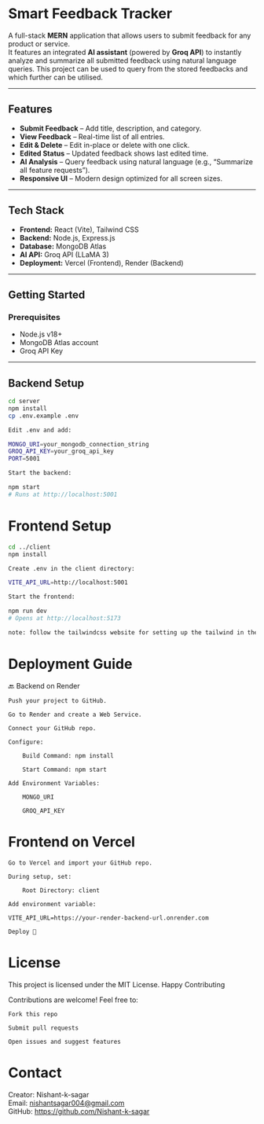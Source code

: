 # Smart Feedback Tracker

A full-stack **MERN** application that allows users to submit feedback for any product or service.  
It features an integrated **AI assistant** (powered by **Groq API**) to instantly analyze and summarize all submitted feedback using natural language queries. This project can be used to query from the stored feedbacks and which further can be utilised.

---

## Features

- **Submit Feedback** – Add title, description, and category.
- **View Feedback** – Real-time list of all entries.
- **Edit & Delete** – Edit in-place or delete with one click.
- **Edited Status** – Updated feedback shows last edited time.
- **AI Analysis** – Query feedback using natural language (e.g., “Summarize all feature requests”).
- **Responsive UI** – Modern design optimized for all screen sizes.

---

## Tech Stack

- **Frontend:** React (Vite), Tailwind CSS  
- **Backend:** Node.js, Express.js  
- **Database:** MongoDB Atlas  
- **AI API:** Groq API (LLaMA 3)  
- **Deployment:** Vercel (Frontend), Render (Backend)  

---

## Getting Started

### Prerequisites

- Node.js v18+
- MongoDB Atlas account
- Groq API Key

---

## Backend Setup

```bash
cd server
npm install
cp .env.example .env

Edit .env and add:

MONGO_URI=your_mongodb_connection_string
GROQ_API_KEY=your_groq_api_key
PORT=5001

Start the backend:

npm start
# Runs at http://localhost:5001
```

# Frontend Setup
```bash
cd ../client
npm install

Create .env in the client directory:

VITE_API_URL=http://localhost:5001

Start the frontend:

npm run dev
# Opens at http://localhost:5173

note: follow the tailwindcss website for setting up the tailwind in the frontend
```

# Deployment Guide
🔙 Backend on Render

    Push your project to GitHub.

    Go to Render and create a Web Service.

    Connect your GitHub repo.

    Configure:

        Build Command: npm install

        Start Command: npm start

    Add Environment Variables:

        MONGO_URI

        GROQ_API_KEY

# Frontend on Vercel

    Go to Vercel and import your GitHub repo.

    During setup, set:

        Root Directory: client

    Add environment variable:

    VITE_API_URL=https://your-render-backend-url.onrender.com

    Deploy 🚀

# License

This project is licensed under the MIT License.
Happy Contributing

Contributions are welcome! Feel free to:

    Fork this repo

    Submit pull requests

    Open issues and suggest features

# Contact

Creator: Nishant-k-sagar<br>
Email: nishantsagar004@gmail.com<br>
GitHub: https://github.com/Nishant-k-sagar
